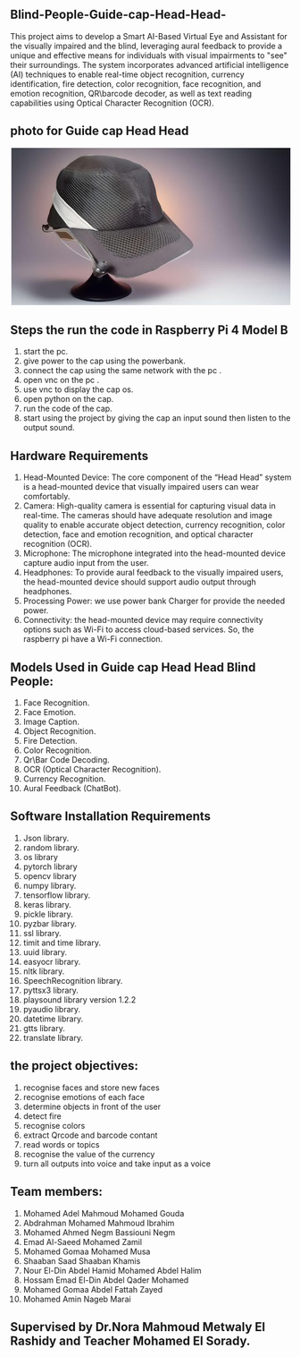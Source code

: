 ## Blind-People-Guide-cap-Head-Head-
This project aims to develop a Smart AI-Based Virtual Eye and Assistant for the visually impaired and the blind, leveraging aural feedback to provide a unique and effective means for individuals with visual impairments to "see" their surroundings. The system incorporates advanced artificial intelligence (AI) techniques to enable real-time object recognition, currency identification, fire detection, color recognition, face recognition, and emotion recognition, QR\barcode decoder, as well as text reading capabilities using Optical Character Recognition (OCR).

## photo for Guide cap Head Head
<p align="center"><img src='https://github.com/357hamo/Blind-People-Guide-cap-Head-Head-/blob/main/Hardware%20Design/Hardware%20design.jpg' width="500"/>

## Steps the run the code in Raspberry Pi 4 Model B
1) start the pc. 
2) give power to the cap using the powerbank.
3) connect the cap using the same network with the pc .
4) open vnc on the pc .
5) use vnc to display the cap os.
6) open python on the cap.
7) run the code of the cap.
8) start using the project by giving the cap an input sound then listen to the output sound.

## Hardware Requirements
1. Head-Mounted Device: The core component of the “Head Head” system is a head-mounted device that visually impaired users can wear comfortably. 
2. Camera: High-quality camera is essential for capturing visual data in real-time. The cameras should have adequate resolution and image quality to enable accurate object detection, currency recognition, color detection, face and emotion recognition, and optical character recognition (OCR).
3. Microphone: The microphone integrated into the head-mounted device capture audio input from the user.
4. Headphones: To provide aural feedback to the visually impaired users, the head-mounted device should support audio output through headphones.
5. Processing Power: we use power bank Charger for provide the needed power.
6. Connectivity: the head-mounted device may require connectivity options such as Wi-Fi to access cloud-based services. So, the raspberry pi have a Wi-Fi connection.


## Models Used in Guide cap Head Head Blind People:
1) Face Recognition.
2) Face Emotion.
3) Image Caption.
4) Object Recognition.
5) Fire Detection.
6) Color Recognition.
7) Qr\Bar Code Decoding.
8) OCR (Optical Character Recognition).
9) Currency Recognition.
10) Aural Feedback (ChatBot).


## Software Installation Requirements
1) Json library.
2) random library.
3) os library
4) pytorch library
5) opencv library
6) numpy library.
7) tensorflow library.
8) keras library.
9) pickle library.
10) pyzbar library.
11) ssl library.
12) timit and time library.
13) uuid library.
14) easyocr library.
15) nltk library.
16) SpeechRecognition library.
17) pyttsx3 library.
18) playsound library version 1.2.2
19) pyaudio library.
20) datetime library.
21) gtts library.
22) translate library.


## the project objectives:
1) recognise faces and store new faces
2) recognise emotions of each face
3) determine objects in front of the user
4) detect fire
5) recognise colors
6) extract Qrcode and barcode contant
7) read words or topics
8) recognise the value of the currency
9) turn all outputs into voice and take input as a voice

## Team members:
1) Mohamed Adel Mahmoud Mohamed Gouda 
2) Abdrahman Mohamed Mahmoud Ibrahim 
3) Mohamed Ahmed Negm Bassiouni Negm 
4) Emad Al-Saeed Mohamed Zamil 
5) Mohamed Gomaa Mohamed Musa 
6) Shaaban Saad Shaaban Khamis 
7) Nour El-Din Abdel Hamid Mohamed Abdel Halim 
8) Hossam Emad El-Din Abdel Qader Mohamed 
9) Mohamed Gomaa Abdel Fattah Zayed 
10) Mohamed Amin Nageb Marai

## Supervised by Dr.Nora Mahmoud Metwaly El Rashidy and Teacher Mohamed El Sorady.
